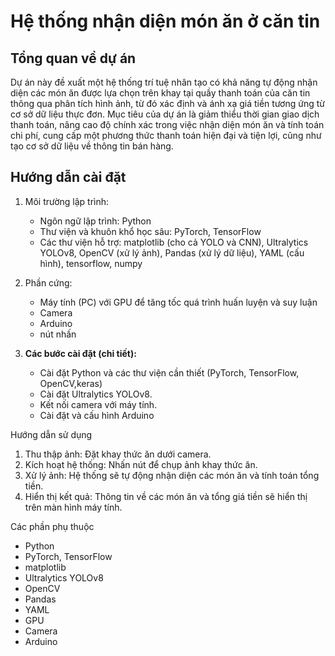 
# Hệ thống nhận diện món ăn ở căn tin

## Tổng quan về dự án

Dự án này đề xuất một hệ thống trí tuệ nhân tạo có khả năng tự động nhận diện các món ăn được lựa chọn trên khay tại quầy thanh toán của căn tin thông qua phân tích hình ảnh, từ đó xác định và ánh xạ giá tiền tương ứng từ cơ sở dữ liệu thực đơn. Mục tiêu của dự án là giảm thiểu thời gian giao dịch thanh toán, nâng cao độ chính xác trong việc nhận diện món ăn và tính toán chi phí, cung cấp một phương thức thanh toán hiện đại và tiện lợi, cũng như tạo cơ sở dữ liệu về thông tin bán hàng.

## Hướng dẫn cài đặt

1.  Môi trường lập trình:
    * Ngôn ngữ lập trình: Python 
    * Thư viện và khuôn khổ học sâu: PyTorch, TensorFlow 
    * Các thư viện hỗ trợ:  matplotlib (cho cả YOLO và CNN), Ultralytics YOLOv8, OpenCV (xử lý ảnh), Pandas (xử lý dữ liệu), YAML (cấu hình), tensorflow, numpy

2.  Phần cứng:
    * Máy tính (PC) với GPU để tăng tốc quá trình huấn luyện và suy luận 
    * Camera 
    * Arduino
    * nút nhấn

3.  **Các bước cài đặt (chi tiết):**
    * Cài đặt Python và các thư viện cần thiết (PyTorch, TensorFlow, OpenCV,keras)
    * Cài đặt Ultralytics YOLOv8.
    * Kết nối camera với máy tính.
    * Cài đặt và cấu hình Arduino 

 Hướng dẫn sử dụng

1.  Thu thập ảnh: Đặt khay thức ăn dưới camera. 
2.  Kích hoạt hệ thống: Nhấn nút để chụp ảnh khay thức ăn. 
3.  Xử lý ảnh: Hệ thống sẽ tự động nhận diện các món ăn và tính toán tổng tiền. 
4.  Hiển thị kết quả: Thông tin về các món ăn và tổng giá tiền sẽ hiển thị trên màn hình máy tính. 

 Các phần phụ thuộc

* Python
* PyTorch, TensorFlow
* matplotlib
* Ultralytics YOLOv8
* OpenCV
* Pandas
* YAML
* GPU 
* Camera
* Arduino 
